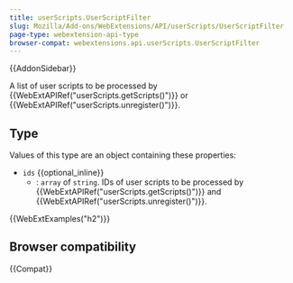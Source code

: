 ```yaml
---
title: userScripts.UserScriptFilter
slug: Mozilla/Add-ons/WebExtensions/API/userScripts/UserScriptFilter
page-type: webextension-api-type
browser-compat: webextensions.api.userScripts.UserScriptFilter
---
```


{{AddonSidebar}}

A list of user scripts to be processed by {{WebExtAPIRef("userScripts.getScripts()")}} or {{WebExtAPIRef("userScripts.unregister()")}}.

## Type

Values of this type are an object containing these properties:

- `ids` {{optional_inline}}
  - : `array` of `string`. IDs of user scripts to be processed by {{WebExtAPIRef("userScripts.getScripts()")}} and {{WebExtAPIRef("userScripts.unregister()")}}.

{{WebExtExamples("h2")}}

## Browser compatibility

{{Compat}}
